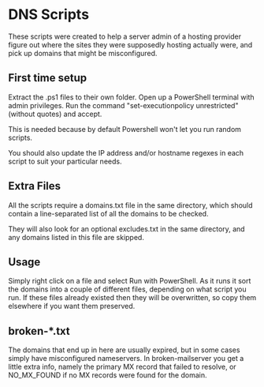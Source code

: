 # DNS Scripts
These scripts were created to help a server admin of a hosting provider figure out where the sites they were supposedly hosting actually were, and pick up domains that might be misconfigured.

## First time setup
Extract the .ps1 files to their own folder.
Open up a PowerShell terminal with admin privileges.
Run the command "set-executionpolicy unrestricted" (without quotes) and accept.

This is needed because by default Powershell won't let you run random scripts.

You should also update the IP address and/or hostname regexes in each script to suit your particular needs.

## Extra Files
All the scripts require a domains.txt file in the same directory, which should contain a line-separated list of all the domains to be checked.

They will also look for an optional excludes.txt in the same directory, and any domains listed in this file are skipped.

## Usage
Simply right click on a file and select Run with PowerShell.
As it runs it sort the domains into a couple of different files, depending on what script you run.
If these files already existed then they will be overwritten, so copy them elsewhere if you want them preserved.

## broken-*.txt
The domains that end up in here are usually expired, but in some cases simply have misconfigured nameservers.
In broken-mailserver you get a little extra info, namely the primary MX record that failed to resolve, or NO_MX_FOUND if no MX records were found for the domain.
